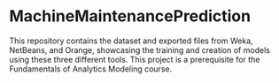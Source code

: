 # MachineMaintenancePrediction

This repository contains the dataset and exported files from Weka, NetBeans, and Orange, showcasing the training and creation of models using these three different tools. This project is a prerequisite for the Fundamentals of Analytics Modeling course.

